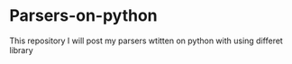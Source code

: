 # Parsers-on-python
This repository I will post my parsers wtitten on python with using differet library
